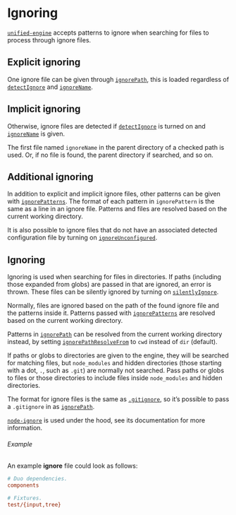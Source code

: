 # Ignoring

[`unified-engine`][api] accepts patterns to ignore when searching for files to
process through ignore files.

## Explicit ignoring

One ignore file can be given through [`ignorePath`][ignore-path], this is loaded
regardless of [`detectIgnore`][detect-ignore] and [`ignoreName`][ignore-name].

## Implicit ignoring

Otherwise, ignore files are detected if [`detectIgnore`][detect-ignore] is
turned on and [`ignoreName`][ignore-name] is given.

The first file named `ignoreName` in the parent directory of a checked path is
used.
Or, if no file is found, the parent directory if searched, and so on.

## Additional ignoring

In addition to explicit and implicit ignore files, other patterns can be given
with [`ignorePatterns`][ignore-patterns].
The format of each pattern in `ignorePattern` is the same as a line in an ignore
file.
Patterns and files are resolved based on the current working directory.

It is also possible to ignore files that do not have an associated detected
configuration file by turning on [`ignoreUnconfigured`][ignore-unconfigured].

## Ignoring

Ignoring is used when searching for files in directories.
If paths (including those expanded from globs) are passed in that are ignored,
an error is thrown.
These files can be silently ignored by turning on
[`silentlyIgnore`][silently-ignore].

Normally, files are ignored based on the path of the found ignore file and the
patterns inside it.
Patterns passed with [`ignorePatterns`][ignore-patterns] are resolved based on
the current working directory.

Patterns in [`ignorePath`][ignore-path] can be resolved from the current working
directory instead, by setting
[`ignorePathResolveFrom`][ignore-path-resolve-from] to `cwd` instead of `dir`
(default).

If paths or globs to directories are given to the engine, they will be searched
for matching files, but `node_modules` and hidden directories (those starting
with a dot, `.`, such as `.git`) are normally not searched.
Pass paths or globs to files or those directories to include files inside
`node_modules` and hidden directories.

The format for ignore files is the same as [`.gitignore`][gitignore], so it’s
possible to pass a `.gitignore` in as [`ignorePath`][ignore-path].

[`node-ignore`][node-ignore] is used under the hood, see its documentation
for more information.

###### Example

An example **ignore** file could look as follows:

```ini
# Duo dependencies.
components

# Fixtures.
test/{input,tree}
```

<!-- Definitions -->

[api]: ../readme.md#api

[detect-ignore]: options.md#optionsdetectignore

[ignore-name]: options.md#optionsignorename

[ignore-path]: options.md#optionsignorepath

[ignore-patterns]: options.md#optionsignorepatterns

[ignore-unconfigured]: options.md#optionsignoreunconfigured

[ignore-path-resolve-from]: options.md#optionsignorepathresolvefrom

[silently-ignore]: options.md#optionssilentlyignore

[gitignore]: https://git-scm.com/docs/gitignore

[node-ignore]: https://github.com/kaelzhang/node-ignore
